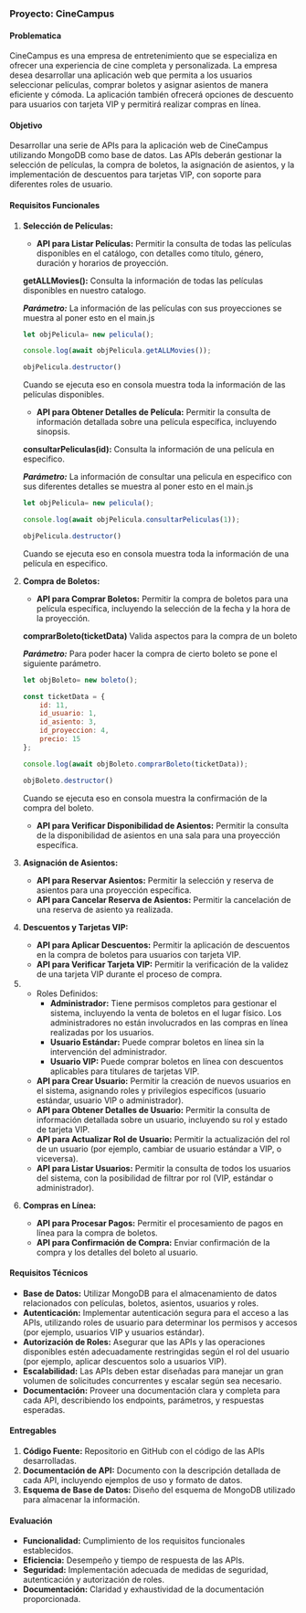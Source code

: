 ### Proyecto: CineCampus

#### Problematica

CineCampus es una empresa de entretenimiento que se especializa en ofrecer una experiencia de cine completa y personalizada. La empresa desea desarrollar una aplicación web que permita a los usuarios seleccionar películas, comprar boletos y asignar asientos de manera eficiente y cómoda. La aplicación también ofrecerá opciones de descuento para usuarios con tarjeta VIP y permitirá realizar compras en línea.

#### Objetivo

Desarrollar una serie de APIs para la aplicación web de CineCampus utilizando MongoDB como base de datos. Las APIs deberán gestionar la selección de películas, la compra de boletos, la asignación de asientos, y la implementación de descuentos para tarjetas VIP, con soporte para diferentes roles de usuario.

#### Requisitos Funcionales

1. **Selección de Películas:**

   

   - **API para Listar Películas:** Permitir la consulta de todas las películas disponibles en el catálogo, con detalles como título, género, duración y horarios de proyección.

   **getALLMovies():** Consulta la información de todas las películas disponibles en nuestro catalogo.

   ***Parámetro:*** La información de las películas con sus proyecciones se muestra al poner esto en el main.js 

   ```javascript
   let objPelicula= new pelicula();
   
   console.log(await objPelicula.getALLMovies());
   
   objPelicula.destructor()
   ```

   Cuando se ejecuta eso en consola muestra toda la información de las películas disponibles.

   

   

   - **API para Obtener Detalles de Película:** Permitir la consulta de información detallada sobre una película específica, incluyendo sinopsis.

   **consultarPeliculas(id):** Consulta la información de una película en especifico.

   ***Parámetro:*** La información de consultar una pelicula en especifico con sus diferentes detalles se muestra al poner esto en el main.js 

   ```javascript
   let objPelicula= new pelicula();
   
   console.log(await objPelicula.consultarPeliculas(1));
   
   objPelicula.destructor()
   ```

   Cuando se ejecuta eso en consola muestra toda la información de una película en especifico.

   

2. **Compra de Boletos:**

   

   - **API para Comprar Boletos:** Permitir la compra de boletos para una película específica, incluyendo la selección de la fecha y la hora de la proyección.

   **comprarBoleto(ticketData)** Valida aspectos para la compra de un boleto

   ***Parámetro:*** Para poder hacer la compra de cierto boleto se pone el siguiente parámetro.

   ```javascript
   let objBoleto= new boleto();
   
   const ticketData = {
       id: 11,
       id_usuario: 1,
       id_asiento: 3,
       id_proyeccion: 4,
       precio: 15
   };
   
   console.log(await objBoleto.comprarBoleto(ticketData));
   
   objBoleto.destructor()
   ```

   Cuando se ejecuta eso en consola muestra la confirmación de la compra del boleto. 

   

   - **API para Verificar Disponibilidad de Asientos:** Permitir la consulta de la disponibilidad de asientos en una sala para una proyección específica.

3. **Asignación de Asientos:**
   - **API para Reservar Asientos:** Permitir la selección y reserva de asientos para una proyección específica.
   - **API para Cancelar Reserva de Asientos:** Permitir la cancelación de una reserva de asiento ya realizada.

4. **Descuentos y Tarjetas VIP:**
   - **API para Aplicar Descuentos:** Permitir la aplicación de descuentos en la compra de boletos para usuarios con tarjeta VIP.
   - **API para Verificar Tarjeta VIP:** Permitir la verificación de la validez de una tarjeta VIP durante el proceso de compra.

5. - Roles Definidos:
     - **Administrador:** Tiene permisos completos para gestionar el sistema, incluyendo la venta de boletos en el lugar físico. Los administradores no están involucrados en las compras en línea realizadas por los usuarios.
     - **Usuario Estándar:** Puede comprar boletos en línea sin la intervención del administrador.
     - **Usuario VIP:** Puede comprar boletos en línea con descuentos aplicables para titulares de tarjetas VIP.
   - **API para Crear Usuario:** Permitir la creación de nuevos usuarios en el sistema, asignando roles y privilegios específicos (usuario estándar, usuario VIP o administrador).
   - **API para Obtener Detalles de Usuario:** Permitir la consulta de información detallada sobre un usuario, incluyendo su rol y estado de tarjeta VIP.
   - **API para Actualizar Rol de Usuario:** Permitir la actualización del rol de un usuario (por ejemplo, cambiar de usuario estándar a VIP, o viceversa).
   - **API para Listar Usuarios:** Permitir la consulta de todos los usuarios del sistema, con la posibilidad de filtrar por rol (VIP, estándar o administrador).

6. **Compras en Línea:**
   - **API para Procesar Pagos:** Permitir el procesamiento de pagos en línea para la compra de boletos.
   - **API para Confirmación de Compra:** Enviar confirmación de la compra y los detalles del boleto al usuario.

#### Requisitos Técnicos

- **Base de Datos:** Utilizar MongoDB para el almacenamiento de datos relacionados con películas, boletos, asientos, usuarios y roles.
- **Autenticación:** Implementar autenticación segura para el acceso a las APIs, utilizando roles de usuario para determinar los permisos y accesos (por ejemplo, usuarios VIP y usuarios estándar).
- **Autorización de Roles:** Asegurar que las APIs y las operaciones disponibles estén adecuadamente restringidas según el rol del usuario (por ejemplo, aplicar descuentos solo a usuarios VIP).
- **Escalabilidad:** Las APIs deben estar diseñadas para manejar un gran volumen de solicitudes concurrentes y escalar según sea necesario.
- **Documentación:** Proveer una documentación clara y completa para cada API, describiendo los endpoints, parámetros, y respuestas esperadas.

#### Entregables

1. **Código Fuente:** Repositorio en GitHub con el código de las APIs desarrolladas.
2. **Documentación de API:** Documento con la descripción detallada de cada API, incluyendo ejemplos de uso y formato de datos.
3. **Esquema de Base de Datos:** Diseño del esquema de MongoDB utilizado para almacenar la información.

#### Evaluación

- **Funcionalidad:** Cumplimiento de los requisitos funcionales establecidos.
- **Eficiencia:** Desempeño y tiempo de respuesta de las APIs.
- **Seguridad:** Implementación adecuada de medidas de seguridad, autenticación y autorización de roles.
- **Documentación:** Claridad y exhaustividad de la documentación proporcionada.